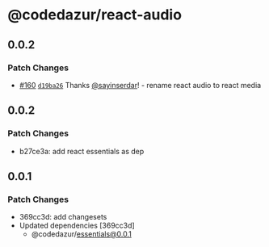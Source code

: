 # @codedazur/react-audio

## 0.0.2

### Patch Changes

- [#160](https://github.com/codedazur/toolkit/pull/160) [`d19ba26`](https://github.com/codedazur/toolkit/commit/d19ba260ad18db79b461f81c11eb21b08ab7df77) Thanks [@sayinserdar](https://github.com/sayinserdar)! - rename react audio to react media

## 0.0.2

### Patch Changes

- b27ce3a: add react essentials as dep

## 0.0.1

### Patch Changes

- 369cc3d: add changesets
- Updated dependencies [369cc3d]
  - @codedazur/essentials@0.0.1
